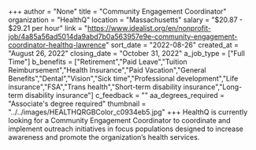 +++
author = "None"
title = "Community Engagement Coordinator"
organization = "HealthQ"
location = "Massachusetts"
salary = "$20.87 - $29.21 per hour"
link = "https://www.idealist.org/en/nonprofit-job/4a85a56ad5014da9abd7b0a563957e9e-community-engagement-coordinator-healthq-lawrence"
sort_date = "2022-08-26"
created_at = "August 26, 2022"
closing_date = "October 31, 2022"
a_job_type = ["Full Time"]
b_benefits = ["Retirement","Paid Leave","Tuition Reimbursement","Health Insurance","Paid Vacation","General Benefits","Dental","Vision","Sick time","Professional development","Life insurance","FSA","Trans health","Short-term disability insurance","Long-term disability insurance"]
c_feedback = ""
aa_degrees_required = "Associate's degree required"
thumbnail = "../../images/HEALTHQRGBColor_c0934eb5.jpg"
+++
HealthQ is currently looking for a Community Engagement Coordinator to coordinate and implement outreach initiatives in focus populations designed to increase awareness and promote the organization’s health services.